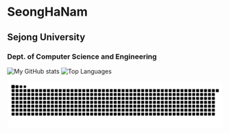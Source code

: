 # SeongHaNam
## Sejong University
### Dept. of Computer Science and Engineering

![My GitHub stats](https://github-readme-stats.vercel.app/api?username=nmsngh&show_icons=true&theme=tokyonight)
![Top Languages](https://github-readme-stats.vercel.app/api/top-langs/?username=nmsngh&layout=compact&theme=dracula)

![Snake animation](https://github.com/nmsngh/nmsngh/blob/output/github-contribution-grid-snake.svg)
